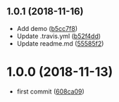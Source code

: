 <a name="1.0.1"></a>
## 1.0.1 (2018-11-16)

* Add demo ([b5cc7f8](https://github.com/Kikobeats/alfred-title/commit/b5cc7f8))
* Update .travis.yml ([b52f4dd](https://github.com/Kikobeats/alfred-title/commit/b52f4dd))
* Update readme.md ([55585f2](https://github.com/Kikobeats/alfred-title/commit/55585f2))



<a name="1.0.0"></a>
# 1.0.0 (2018-11-13)

* first commit ([608ca09](https://github.com/Kikobeats/alfred-title/commit/608ca09))



